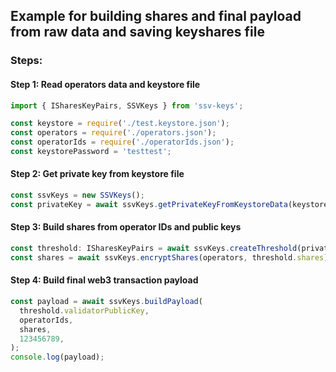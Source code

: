 ## Example for building shares and final payload from raw data and saving keyshares file

### Steps:

#### Step 1: Read operators data and keystore file

```javascript
import { ISharesKeyPairs, SSVKeys } from 'ssv-keys';

const keystore = require('./test.keystore.json');
const operators = require('./operators.json');
const operatorIds = require('./operatorIds.json');
const keystorePassword = 'testtest';
```

#### Step 2: Get private key from keystore file

```javascript
const ssvKeys = new SSVKeys();
const privateKey = await ssvKeys.getPrivateKeyFromKeystoreData(keystore, keystorePassword);
```

#### Step 3: Build shares from operator IDs and public keys

```javascript
const threshold: ISharesKeyPairs = await ssvKeys.createThreshold(privateKey, operatorIds);
const shares = await ssvKeys.encryptShares(operators, threshold.shares);
```

#### Step 4: Build final web3 transaction payload

```javascript
const payload = await ssvKeys.buildPayload(
  threshold.validatorPublicKey,
  operatorIds,
  shares,
  123456789,
);
console.log(payload);
```
